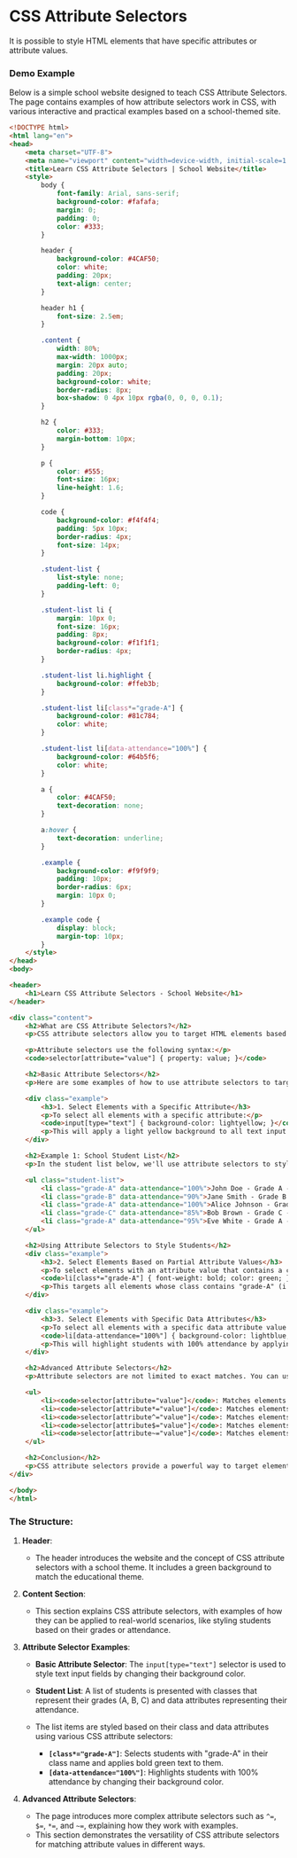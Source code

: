 # CSS Attribute Selectors

It is possible to style HTML elements that have specific attributes or attribute values.


### Demo Example 

Below is a simple school website designed to teach CSS Attribute Selectors. The page contains examples of how attribute selectors work in CSS, with various interactive and practical examples based on a school-themed site.

```html
<!DOCTYPE html>
<html lang="en">
<head>
    <meta charset="UTF-8">
    <meta name="viewport" content="width=device-width, initial-scale=1.0">
    <title>Learn CSS Attribute Selectors | School Website</title>
    <style>
        body {
            font-family: Arial, sans-serif;
            background-color: #fafafa;
            margin: 0;
            padding: 0;
            color: #333;
        }

        header {
            background-color: #4CAF50;
            color: white;
            padding: 20px;
            text-align: center;
        }

        header h1 {
            font-size: 2.5em;
        }

        .content {
            width: 80%;
            max-width: 1000px;
            margin: 20px auto;
            padding: 20px;
            background-color: white;
            border-radius: 8px;
            box-shadow: 0 4px 10px rgba(0, 0, 0, 0.1);
        }

        h2 {
            color: #333;
            margin-bottom: 10px;
        }

        p {
            color: #555;
            font-size: 16px;
            line-height: 1.6;
        }

        code {
            background-color: #f4f4f4;
            padding: 5px 10px;
            border-radius: 4px;
            font-size: 14px;
        }

        .student-list {
            list-style: none;
            padding-left: 0;
        }

        .student-list li {
            margin: 10px 0;
            font-size: 16px;
            padding: 8px;
            background-color: #f1f1f1;
            border-radius: 4px;
        }

        .student-list li.highlight {
            background-color: #ffeb3b;
        }

        .student-list li[class*="grade-A"] {
            background-color: #81c784;
            color: white;
        }

        .student-list li[data-attendance="100%"] {
            background-color: #64b5f6;
            color: white;
        }

        a {
            color: #4CAF50;
            text-decoration: none;
        }

        a:hover {
            text-decoration: underline;
        }

        .example {
            background-color: #f9f9f9;
            padding: 10px;
            border-radius: 6px;
            margin: 10px 0;
        }

        .example code {
            display: block;
            margin-top: 10px;
        }
    </style>
</head>
<body>

<header>
    <h1>Learn CSS Attribute Selectors - School Website</h1>
</header>

<div class="content">
    <h2>What are CSS Attribute Selectors?</h2>
    <p>CSS attribute selectors allow you to target HTML elements based on the presence or value of their attributes. They are extremely useful when you want to apply styles to specific elements without needing to use classes or IDs.</p>

    <p>Attribute selectors use the following syntax:</p>
    <code>selector[attribute="value"] { property: value; }</code>

    <h2>Basic Attribute Selectors</h2>
    <p>Here are some examples of how to use attribute selectors to target elements in your HTML:</p>

    <div class="example">
        <h3>1. Select Elements with a Specific Attribute</h3>
        <p>To select all elements with a specific attribute:</p>
        <code>input[type="text"] { background-color: lightyellow; }</code>
        <p>This will apply a light yellow background to all text input fields.</p>
    </div>

    <h2>Example 1: School Student List</h2>
    <p>In the student list below, we'll use attribute selectors to style students based on their grades and attendance:</p>

    <ul class="student-list">
        <li class="grade-A" data-attendance="100%">John Doe - Grade A - 100% Attendance</li>
        <li class="grade-B" data-attendance="90%">Jane Smith - Grade B - 90% Attendance</li>
        <li class="grade-A" data-attendance="100%">Alice Johnson - Grade A - 100% Attendance</li>
        <li class="grade-C" data-attendance="85%">Bob Brown - Grade C - 85% Attendance</li>
        <li class="grade-A" data-attendance="95%">Eve White - Grade A - 95% Attendance</li>
    </ul>

    <h2>Using Attribute Selectors to Style Students</h2>
    <div class="example">
        <h3>2. Select Elements Based on Partial Attribute Values</h3>
        <p>To select elements with an attribute value that contains a certain substring:</p>
        <code>li[class*="grade-A"] { font-weight: bold; color: green; }</code>
        <p>This targets all elements whose class contains "grade-A" (i.e., students with grade A) and styles them with bold green text.</p>
    </div>

    <div class="example">
        <h3>3. Select Elements with Specific Data Attributes</h3>
        <p>To select all elements with a specific data attribute value:</p>
        <code>li[data-attendance="100%"] { background-color: lightblue; }</code>
        <p>This will highlight students with 100% attendance by applying a light blue background.</p>
    </div>

    <h2>Advanced Attribute Selectors</h2>
    <p>Attribute selectors are not limited to exact matches. You can use various types of matching based on the attribute value:</p>

    <ul>
        <li><code>selector[attribute="value"]</code>: Matches elements with the exact value of the attribute.</li>
        <li><code>selector[attribute*="value"]</code>: Matches elements where the attribute contains the specified substring.</li>
        <li><code>selector[attribute^="value"]</code>: Matches elements where the attribute starts with the specified value.</li>
        <li><code>selector[attribute$="value"]</code>: Matches elements where the attribute ends with the specified value.</li>
        <li><code>selector[attribute~="value"]</code>: Matches elements where the attribute contains a space-separated list of values, and one of them is the specified value.</li>
    </ul>

    <h2>Conclusion</h2>
    <p>CSS attribute selectors provide a powerful way to target elements based on their attributes, making your styles more flexible and reducing the need for extra classes or IDs. Try experimenting with these selectors on your own projects to see how they can make your CSS more dynamic!</p>
</div>

</body>
</html>
```

### The Structure:

1. **Header**:

    * The header introduces the website and the concept of CSS attribute selectors with a school theme. It includes a green background to match the educational theme.

2. **Content Section**:

    * This section explains CSS attribute selectors, with examples of how they can be applied to real-world scenarios, like styling students based on their grades or attendance.

3. **Attribute Selector Examples**:

    * **Basic Attribute Selector**: The `input[type="text"]` selector is used to style text input fields by changing their background color.
    * **Student List**: A list of students is presented with classes that represent their grades (A, B, C) and data attributes representing their attendance.
    * The list items are styled based on their class and data attributes using various CSS attribute selectors:

        * **`[class*="grade-A"]`**: Selects students with "grade-A" in their class name and applies bold green text to them.
        * **`[data-attendance="100%"]`**: Highlights students with 100% attendance by changing their background color.

4. **Advanced Attribute Selectors**:

    * The page introduces more complex attribute selectors such as `^=`, `$=`, `*=`, and `~=`, explaining how they work with examples.
    * This section demonstrates the versatility of CSS attribute selectors for matching attribute values in different ways.
